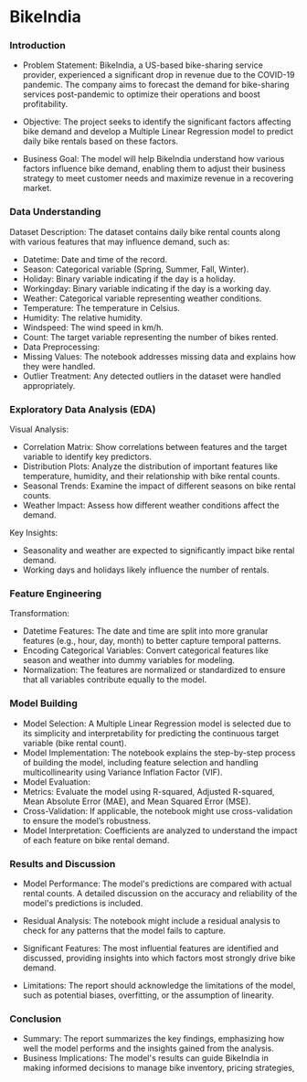 # BikeIndia

### Introduction
   
- Problem Statement: BikeIndia, a US-based bike-sharing service provider, experienced a
significant drop in revenue due to the COVID-19 pandemic. The company aims to forecast the
demand for bike-sharing services post-pandemic to optimize their operations and boost
profitability.

- Objective: The project seeks to identify the significant factors affecting bike demand and
develop a Multiple Linear Regression model to predict daily bike rentals based on these factors.

- Business Goal: The model will help BikeIndia understand how various factors influence bike
demand, enabling them to adjust their business strategy to meet customer needs and maximize
revenue in a recovering market.

### Data Understanding

Dataset Description: The dataset contains daily bike rental counts along with various
features that may influence demand, such as:

- Datetime: Date and time of the record.
- Season: Categorical variable (Spring, Summer, Fall, Winter).
- Holiday: Binary variable indicating if the day is a holiday.
- Workingday: Binary variable indicating if the day is a working day.
- Weather: Categorical variable representing weather conditions.
- Temperature: The temperature in Celsius.
- Humidity: The relative humidity.
- Windspeed: The wind speed in km/h.
- Count: The target variable representing the number of bikes rented.
- Data Preprocessing:
- Missing Values: The notebook addresses missing data and explains how they were
handled.
- Outlier Treatment: Any detected outliers in the dataset were handled appropriately.
  
### Exploratory Data Analysis (EDA)

Visual Analysis:

- Correlation Matrix: Show correlations between features and the target variable to identify
key predictors.
- Distribution Plots: Analyze the distribution of important features like temperature, humidity,
and their relationship with bike rental counts.
- Seasonal Trends: Examine the impact of different seasons on bike rental counts.
- Weather Impact: Assess how different weather conditions affect the demand.

Key Insights:

- Seasonality and weather are expected to significantly impact bike rental demand.
- Working days and holidays likely influence the number of rentals.

### Feature Engineering

Transformation:

- Datetime Features: The date and time are split into more granular features (e.g., hour, day,
month) to better capture temporal patterns.
- Encoding Categorical Variables: Convert categorical features like season and weather into
dummy variables for modeling.
- Normalization: The features are normalized or standardized to ensure that all variables
contribute equally to the model.

### Model Building

- Model Selection: A Multiple Linear Regression model is selected due to its simplicity and
interpretability for predicting the continuous target variable (bike rental count).
- Model Implementation: The notebook explains the step-by-step process of building the
model, including feature selection and handling multicollinearity using Variance Inflation Factor
(VIF).
- Model Evaluation:
- Metrics: Evaluate the model using R-squared, Adjusted R-squared, Mean Absolute Error
(MAE), and Mean Squared Error (MSE).
- Cross-Validation: If applicable, the notebook might use cross-validation to ensure the
model’s robustness.
- Model Interpretation: Coefficients are analyzed to understand the impact of each feature on
bike rental demand.

### Results and Discussion

- Model Performance: The model's predictions are compared with actual rental counts. A
detailed discussion on the accuracy and reliability of the model's predictions is included.
- Residual Analysis: The notebook might include a residual analysis to check for any patterns
that the model fails to capture.
- Significant Features: The most influential features are identified and discussed, providing
insights into which factors most strongly drive bike demand.

- Limitations: The report should acknowledge the limitations of the model, such as potential
biases, overfitting, or the assumption of linearity.

### Conclusion

- Summary: The report summarizes the key findings, emphasizing how well the model
performs and the insights gained from the analysis.
- Business Implications: The model's results can guide BikeIndia in making informed
decisions to manage bike inventory, pricing strategies,
